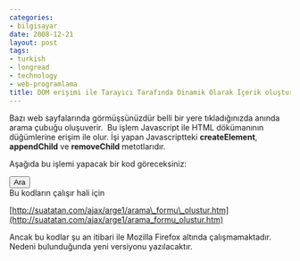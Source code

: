 ```yaml
---
categories:
- bilgisayar
date: 2008-12-21
layout: post
tags:
- turkish
- longread
- technology
- web-programlama
title: DOM erişimi ile Tarayıcı Tarafında Dinamik Olarak İçerik oluşturulması
---
```


Bazı web sayfalarında görmüşsünüzdür belli bir yere tıkladığınızda anında arama çubuğu oluşuverir.  Bu işlem Javascript ile HTML dökümanının düğümlerine erişim ile olur. İşi yapan Javascriptteki **createElement**, **appendChild** ve **removeChild** metotlarıdır.

Aşağıda bu işlemi yapacak bir kod göreceksiniz:

<!DOCTYPE html PUBLIC "-//W3C//DTD XHTML 1.0 Transitional//EN" "http://www.w3.org/TR/xhtml1/DTD/xhtml1-transitional.dtd"> <html xmlns="http://www.w3.org/1999/xhtml"> <head> <script type="text/javascript">

function arama\_formu() {

var formtag = document.createElement('form'); // FORM TAGI OLUSTURULUYOR var form\_yazi="ARAMA:"; //formtag.innerHTML=form\_yazi; formtag.setAttribute("name","form1"); formtag.setAttribute("method","GET"); formtag.setAttribute("target","\_blank"); formtag.setAttribute("action","http://www.google.com.tr/search?site=&hl=tr"); var inputtag=document.createElement("input"); inputtag.setAttribute("type","text"); inputtag.setAttribute("id","q"); inputtag.setAttribute("name","q");

var dugme=document.createElement("input"); dugme.setAttribute("type","submit"); dugme.setAttribute("id","button"); dugme.setAttribute("name","button"); dugme.setAttribute("value","Ara");

var fani=document.getElementById("fani"); var fanidugme=fani.firstChild; fani.removeChild(fanidugme);

formtag.appendChild(inputtag); formtag.appendChild(dugme);

document.getElementById('apDiv1').setAttribute("class","tbar"); document.getElementById('apDiv1').appendChild(formtag);

} </script> <meta http-equiv="Content-Type" content="text/html; charset=iso-8859-9" /> <title>SUAT ATAN AJAX DERSLERİ</title> <style type="text/css"> <!-- #apDiv1 { position:absolute; left:3px; top:8px; width:507px; height:29px; z-index:1; } #q{ background-color: #FFFF99; } --> </style> </head>

<body> <div id="apDiv1"></div> <div id="fani"> <input type="button" id="dugme1" value="Ara" onclick="arama\_formu()" /> </div><!--Bu kodlar Suat ATAN tarafından kodlanmıştır.--></body> </html> Bu kodların çalışır hali için

[http://suatatan.com/ajax/arge1/arama\_formu\_olustur.htm](http://suatatan.com/ajax/arge1/arama_formu_olustur.htm)

Ancak bu kodlar şu an itibari ile Mozilla Firefox altında çalışmamaktadır. Nedeni bulunduğunda yeni versiyonu yazılacaktır.
